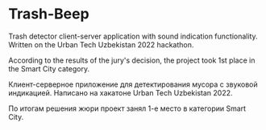 # Trash-Beep
Trash detector client-server application with sound indication functionality.
Written on the Urban Tech Uzbekistan 2022 hackathon.

According to the results of the jury's decision, the project took 1st place in the Smart City category.

Клиент-серверное приложение для детектирования мусора с звуковой индикацией.
Написано на хакатоне Urban Tech Uzbekistan 2022.

По итогам решения жюри проект занял 1-е место в категории Smart City.
